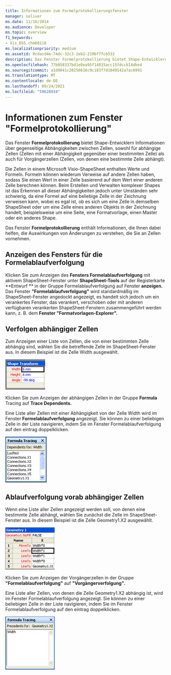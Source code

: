 ```yaml
---
title: Informationen zum Formelprotokollierungsfenster
manager: soliver
ms.date: 11/16/2014
ms.audience: Developer
ms.topic: overview
f1_keywords:
- Vis_DSS.chm60118
ms.localizationpriority: medium
ms.assetid: 0cdacd4e-74dc-32c3-2eb2-219bf7fcb532
description: Das Fenster Formelprotokollierung bietet Shape-Entwicklern Informationen über gegenseitige Abhängigkeiten zwischen Zellen, sowohl für abhängige Zellen (Zellen mit einer Abhängigkeit gegenüber einer bestimmten Zelle) als auch für Vorgängerzellen (Zellen, von denen eine bestimmte Zelle abhängt).
ms.openlocfilehash: 77b058337bd1e8ea95f14015acc15fdccb14dbe4
ms.sourcegitcommit: a1d9041c20256616c9c183f7d1049142a7ac6991
ms.translationtype: MT
ms.contentlocale: de-DE
ms.lasthandoff: 09/24/2021
ms.locfileid: "59628934"
---
```

# <a name="about-the-formula-tracing-window"></a>Informationen zum Fenster "Formelprotokollierung"

Das Fenster **Formelprotokollierung** bietet Shape-Entwicklern Informationen über gegenseitige Abhängigkeiten zwischen Zellen, sowohl für abhängige Zellen (Zellen mit einer Abhängigkeit gegenüber einer bestimmten Zelle) als auch für Vorgängerzellen (Zellen, von denen eine bestimmte Zelle abhängt). 
  
Die Zellen in einem Microsoft Visio-ShapeSheet enthalten Werte und Formeln. Formeln können wiederum Verweise auf andere Zellen haben, sodass Sie einen Wert in einer Zelle basierend auf dem Wert einer anderen Zelle berechnen können. Beim Erstellen und Verwalten komplexer Shapes ist das Erkennen all dieser Abhängigkeiten jedoch unter Umständen sehr schwierig, da eine Formel auf eine beliebige Zelle in der Zeichnung verweisen kann, wobei es egal ist, ob es sich um eine Zelle in demselben ShapeSheet oder um eine Zelle eines anderen Objekts in der Zeichnung handelt, beispielsweise um eine Seite, eine Formatvorlage, einen Master oder ein anderes Shape. 
  
Das Fenster **Formelprotokollierung** enthält Informationen, die Ihnen dabei helfen, die Auswirkungen von Änderungen zu verstehen, die Sie an Zellen vornehmen. 
  
## <a name="displaying-the-formula-tracing-window"></a>Anzeigen des Fensters für die Formelablaufverfolgung

Klicken Sie zum Anzeigen des **Fensters Formelablaufverfolgung** mit aktivem ShapeSheet-Fenster unter **ShapeSheet-Tools** auf der Registerkarte **Entwurf ** in der Gruppe Formelablaufverfolgung auf Fenster **anzeigen.**  Das Fenster **"Formelablaufverfolgung"** wird standardmäßig im ShapeSheet-Fenster angedockt angezeigt, es handelt sich jedoch um ein verankertes Fenster, das verankert, verschoben oder mit anderen verfügbaren verankerten ShapeSheet-Fenstern zusammengeführt werden kann, z. B. dem **Fenster "Formatvorlagen-Explorer".** 
  
## <a name="tracing-dependent-cells"></a>Verfolgen abhängiger Zellen

Zum Anzeigen einer Liste von Zellen, die von einer bestimmten Zelle abhängig sind, wählen Sie die betreffende Zelle im ShapeSheet-Fenster aus. In diesem Beispiel ist die Zelle Width ausgewählt. 
  
![Zelle "Width" ist ausgewählt](media/ShapeSheetDependents_UI_01_ZA01039814.gif)
  
Klicken Sie zum Anzeigen der abhängigen Zellen in der Gruppe **Formula** Tracing auf **Trace Dependents.**
  
Eine Liste aller Zellen mit einer Abhängigkeit von der Zelle Width wird im Fenster **Formelablaufverfolgung** angezeigt. Sie können zu einer beliebigen Zelle in der Liste  navigieren, indem Sie im Fenster Formelablaufverfolgung auf den eintrag doppelklicken. 
  
![Alle Zellen mit einer Abhängigkeit von der Zelle Width werden im Fenster Formelablaufverfolgung angezeigt.](media/ShapeSheetDependents_UI_02_ZA01039815.gif)
  
## <a name="tracing-precendent-cells"></a>Ablaufverfolgung vorab abhängiger Zellen

Wenn eine Liste aller Zellen angezeigt werden soll, von denen eine bestimmte Zelle abhängt, wählen Sie zunächst die Zelle im ShapeSheet-Fenster aus. In diesem Beispiel ist die Zelle Geometry1.X2 ausgewählt. 
  
![Zelle Geometry1.X2 ist ausgewählt](media/ShapeSheetPrecedents_UI_01_ZA01039817.gif)
  
Klicken Sie zum Anzeigen der Vorgängerzellen in der Gruppe **"Formelablaufverfolgung"** auf **"Vorgängerverfolgung".**
  
Eine Liste aller Zellen, von denen die Zelle Geometry1.X2 abhängig ist, wird im Fenster Formelablaufverfolgung angezeigt.  Sie können zu einer beliebigen Zelle in der Liste  navigieren, indem Sie im Fenster Formelablaufverfolgung auf den eintrag doppelklicken. 
  
![Alle Zellen, von denen die Zelle Geometry1.X2 abhängig ist, werden im Fenster Formelablaufverfolgung angezeigt.](media/ShapeSheetPrecedents_UI_02_ZA01039818.gif)
  

